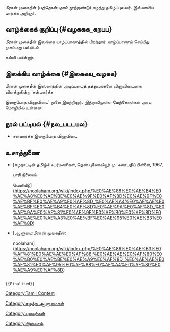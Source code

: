 மீரான் முகைதீன் (பத்தொன்பதாம் நூற்றாண்டு) ஈழத்து தமிழ்ப்புலவர். இஸ்லாமிய மார்க்க அறிஞர்.

## வாழ்க்கைக் குறிப்பு {#வழககக_கறபப}

மீரான் முகைதீன் இலங்கை யாழ்ப்பாணத்தில் பிறந்தார். யாழ்ப்பாணம் செய்யிது முகம்மது பலீலிடம்
கல்வி பயின்றார்.

## இலக்கிய வாழ்க்கை {#இலககய_வழகக}

மீரான் முகைதீன் இஸ்லாத்தின் அடிப்படைத் தத்துவங்களை வினாவிடையாக விளக்குகின்ற \'சன்மார்க்க
இலகுபோத வினாவிடை' நூலை இயற்றினார். இந்நூலிலுள்ள மேற்கோள்கள் அரபு மொழியில் உள்ளன.

## நூல் பட்டியல் {#நல_படடயல}

-   சன்மார்க்க இலகுபோத வினாவிடை

## உசாத்துணை

-   [ஈழநாட்டின் தமிழ்ச் சுடர்மணிகள், தென் புலோலியூர் மு. கணபதிப் பிள்ளை, 1967,
    பாரி நிலையம்
    வெளியீடு](https://noolaham.org/wiki/index.php/%E0%AE%88%E0%AE%B4%E0%AE%A8%E0%AE%BE%E0%AE%9F%E0%AF%8D%E0%AE%9F%E0%AE%BF%E0%AE%A9%E0%AF%8D_%E0%AE%A4%E0%AE%AE%E0%AE%BF%E0%AE%B4%E0%AF%8D%E0%AE%9A%E0%AF%8D_%E0%AE%9A%E0%AF%81%E0%AE%9F%E0%AE%B0%E0%AF%8D%E0%AE%AE%E0%AE%A3%E0%AE%BF%E0%AE%95%E0%AE%B3%E0%AF%8D)
-   [ஆளுமை:மீரான் முகைதீன்:
    noolaham](https://noolaham.org/wiki/index.php/%E0%AE%86%E0%AE%B3%E0%AF%81%E0%AE%AE%E0%AF%88:%E0%AE%AE%E0%AF%80%E0%AE%B0%E0%AE%BE%E0%AE%A9%E0%AF%8D_%E0%AE%AE%E0%AF%81%E0%AE%95%E0%AF%88%E0%AE%A4%E0%AF%80%E0%AE%A9%E0%AF%8D)

```{=mediawiki}
{{Finalised}}
```
[Category:Tamil Content](Category:Tamil_Content "wikilink")
[Category:ஈழத்து ஆளுமைகள்](Category:ஈழத்து_ஆளுமைகள் "wikilink")
[Category:புலவர்கள்](Category:புலவர்கள் "wikilink")
[Category:இஸ்லாம்](Category:இஸ்லாம் "wikilink")

